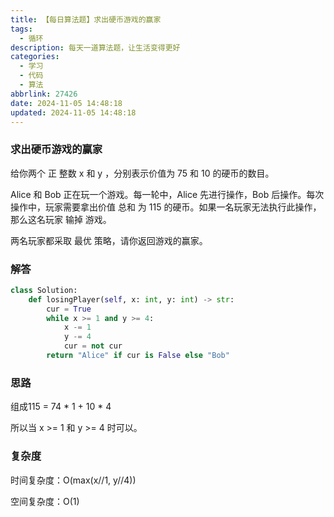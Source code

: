 ```yaml
---
title: 【每日算法题】求出硬币游戏的赢家
tags:
  - 循环
description: 每天一道算法题，让生活变得更好
categories:
  - 学习
  - 代码
  - 算法
abbrlink: 27426
date: 2024-11-05 14:48:18
updated: 2024-11-05 14:48:18
---
```


### 求出硬币游戏的赢家

给你两个 正 整数 x 和 y ，分别表示价值为 75 和 10 的硬币的数目。

Alice 和 Bob 正在玩一个游戏。每一轮中，Alice 先进行操作，Bob 后操作。每次操作中，玩家需要拿出价值 总和 为 115 的硬币。如果一名玩家无法执行此操作，那么这名玩家 输掉 游戏。

两名玩家都采取 最优 策略，请你返回游戏的赢家。

### 解答

```python
class Solution:
    def losingPlayer(self, x: int, y: int) -> str:
        cur = True
        while x >= 1 and y >= 4:
            x -= 1
            y -= 4
            cur = not cur
        return "Alice" if cur is False else "Bob"
```

### 思路

组成115 = 74 * 1 + 10 * 4

所以当 x >= 1 和 y >= 4 时可以。

### 复杂度

时间复杂度：O(max(x//1, y//4))

空间复杂度：O(1)
